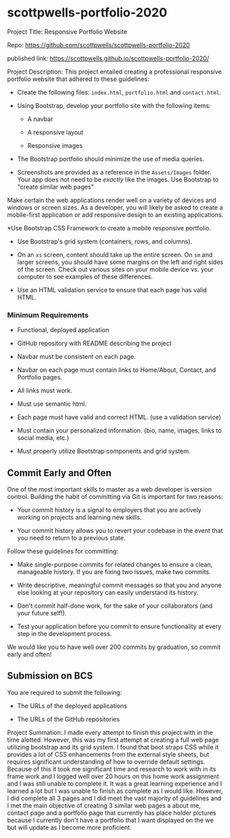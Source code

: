 # scottpwells-portfolio-2020
Project Title: Responsive Portfolio Website

Repo:
https://github.com/scottpwells/scottpwells-portfolio-2020

published link:
https://scottpwells.github.io/scottpwells-portfolio-2020/

Project Description:
This project entailed creating a professional responsive portfolio website
that adhered to these guidelines:

* Create the following files: `index.html`, `portfolio.html` and `contact.html`.

* Using Bootstrap, develop your portfolio site with the following items:

   * A navbar

   * A responsive layout

   * Responsive images

* The Bootstrap portfolio should minimize the use of media queries.

* Screenshots are provided as a reference in the `Assets/Images` folder. 
Your app does not need to be _exactly_ like the images. Use Bootstrap to "create similar web pages"

Make certain the web applications render well on a variety of devices and windows or screen sizes. 
As a developer, you will likely be asked to create a mobile-first application or add responsive design to an existing applications. 

*Use Bootstrap CSS Framework to create a mobile responsive portfolio.

* Use Bootstrap's grid system (containers, rows, and columns).

* On an `xs` screen, content should take up the entire screen. On `sm` and larger screens, 
you should have some margins on the left and right sides of the screen. 
Check out various sites on your mobile device vs. your computer to see examples of these differences.

* Use an HTML validation service to ensure that each page has valid HTML.

### Minimum Requirements

* Functional, deployed application

* GitHub repository with README describing the project

* Navbar must be consistent on each page.

* Navbar on each page must contain links to Home/About, Contact, and Portfolio pages.

* All links must work.

* Must use semantic html.

* Each page must have valid and correct HTML. (use a validation service)

* Must contain your personalized information. (bio, name, images, links to social media, etc.)

* Must properly utilize Bootstrap components and grid system.

## Commit Early and Often

One of the most important skills to master as a web developer is version control. Building the habit of committing via Git is important for two reasons:

* Your commit history is a signal to employers that you are actively working on projects and learning new skills.

* Your commit history allows you to revert your codebase in the event that you need to return to a previous state.

Follow these guidelines for committing:

* Make single-purpose commits for related changes to ensure a clean, manageable history. If you are fixing two issues, make two commits.

* Write descriptive, meaningful commit messages so that you and anyone else looking at your repository can easily understand its history.

* Don't commit half-done work, for the sake of your collaborators (and your future self!).

* Test your application before you commit to ensure functionality at every step in the development process.

We would like you to have well over 200 commits by graduation, so commit early and often!


## Submission on BCS

You are required to submit the following:

* The URLs of the deployed applications

* The URLs of the GitHub repositories



Project Summation:
I made every attempt to finish this project with in the time alotted. 
However, this was my first attempt at creating a full web page utilizing bootstrap and its grid system.
I found that boot straps CSS while it provides a lot of CSS enhancements from the external style sheets,
but requires significant understanding of how to override default settings. Because of this it took me significant time and research
to work with in its frame work and I logged well over 20 hours on this home work assignment and I was still unable to complete it.
It was a great learning experience and I learned a lot but I was unable to finish as complete as I would like. However, I did complete all
3 pages and I did meet the vast majority of guidelines and I met the main objective of creating 3 similar web pages a about me, contact page and
a portfolio page that currently has place holder pictures because I currently don't have a portfolio that I want displayed on the we but will update
as I become more proficient. 
